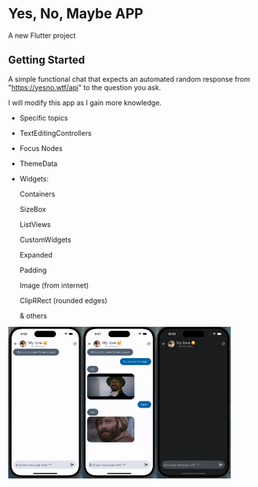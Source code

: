 # Yes, No, Maybe APP

A new Flutter project

## Getting Started

A simple functional chat that expects an automated random response from "https://yesno.wtf/api" to the question you ask.

I will modify this app as I gain more knowledge.

- Specific topics 

- TextEditingControllers

- Focus Nodes

- ThemeData

- Widgets: 

    Containers

    SizeBox

    ListViews

    CustomWidgets

    Expanded

    Padding

    Image (from internet)

    ClipRRect (rounded edges)

    & others

<img src="https://raw.githubusercontent.com/eserdeiro/yes-no-maybe-app/main/assets/ScreenshotOne.png" width="30%"><img src="https://raw.githubusercontent.com/eserdeiro/yes-no-maybe-app/main/assets/ScreenshotTwo.png" width="30%"><img src="https://raw.githubusercontent.com/eserdeiro/yes-no-maybe-app/main/assets/ScreenshotThree.png" width="30%">
